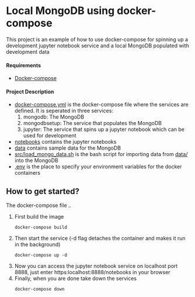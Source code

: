 
# Local MongoDB using docker-compose
This project is an example of how to use docker-compose for spinning up a development jupyter notebook service and a local MongoDB populated with development data

#### Requirements
* [Docker-compose](https://docs.docker.com/compose/install/)

#### Project Description
- [docker-compose.yml](./docker-compose.yml) is the docker-compose file where the services are defined. It is seperated in three services:
    1. mongodb: The MongoDB
    2. mongodbsetup: The service that populates the MongoDB
    3. jupyter: The service that spins up a jupyter notebook which can be used for development
- [notebooks](./notebooks) contains the jupyter notebooks
- [data](./data) contains sample data for the MongoDB
- [src/load_mongo_data.sh](./src/load_mongo_data.sh) is the bash script for importing data from [data/](./data) into the MongoDB
- [.env](./.env) is the place to specify your environment variables for the docker containers

## How to get started?
The docker-compose file ..

1. First build the image 
    ```
    docker-compose build
    ```
2. Then start the service (-d flag detaches the container and makes it run in the background)
    ```
    docker-compose up -d
    ```
3. Now you can access the jupyter notebook service on localhost port 8888, just enter https:localhost:8888/notebooks in your browser
4. Finally, when you are done take down the services
    ```
    docker-compose down
    ```


